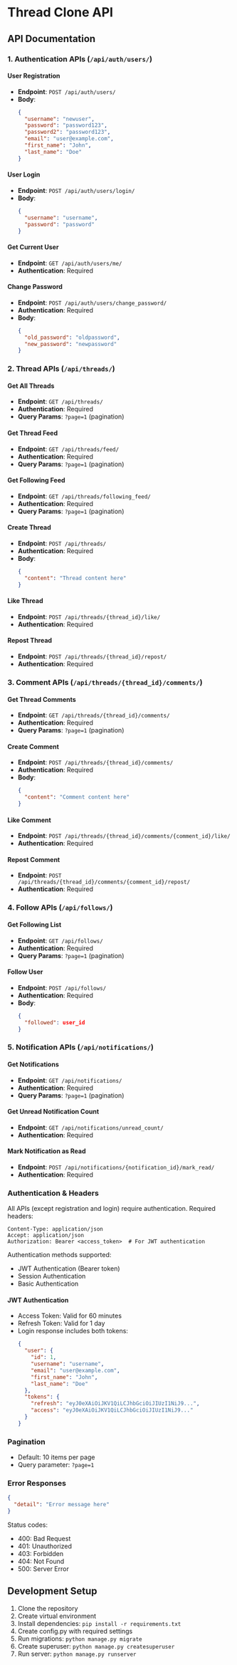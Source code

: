 # Thread Clone API

## API Documentation

### 1. Authentication APIs (`/api/auth/users/`)

#### User Registration

- **Endpoint**: `POST /api/auth/users/`
- **Body**:
  ```json
  {
    "username": "newuser",
    "password": "password123",
    "password2": "password123",
    "email": "user@example.com",
    "first_name": "John",
    "last_name": "Doe"
  }
  ```

#### User Login

- **Endpoint**: `POST /api/auth/users/login/`
- **Body**:
  ```json
  {
    "username": "username",
    "password": "password"
  }
  ```

#### Get Current User

- **Endpoint**: `GET /api/auth/users/me/`
- **Authentication**: Required

#### Change Password

- **Endpoint**: `POST /api/auth/users/change_password/`
- **Authentication**: Required
- **Body**:
  ```json
  {
    "old_password": "oldpassword",
    "new_password": "newpassword"
  }
  ```

### 2. Thread APIs (`/api/threads/`)

#### Get All Threads

- **Endpoint**: `GET /api/threads/`
- **Authentication**: Required
- **Query Params**: `?page=1` (pagination)

#### Get Thread Feed

- **Endpoint**: `GET /api/threads/feed/`
- **Authentication**: Required
- **Query Params**: `?page=1` (pagination)

#### Get Following Feed

- **Endpoint**: `GET /api/threads/following_feed/`
- **Authentication**: Required
- **Query Params**: `?page=1` (pagination)

#### Create Thread

- **Endpoint**: `POST /api/threads/`
- **Authentication**: Required
- **Body**:
  ```json
  {
    "content": "Thread content here"
  }
  ```

#### Like Thread

- **Endpoint**: `POST /api/threads/{thread_id}/like/`
- **Authentication**: Required

#### Repost Thread

- **Endpoint**: `POST /api/threads/{thread_id}/repost/`
- **Authentication**: Required

### 3. Comment APIs (`/api/threads/{thread_id}/comments/`)

#### Get Thread Comments

- **Endpoint**: `GET /api/threads/{thread_id}/comments/`
- **Authentication**: Required
- **Query Params**: `?page=1` (pagination)

#### Create Comment

- **Endpoint**: `POST /api/threads/{thread_id}/comments/`
- **Authentication**: Required
- **Body**:
  ```json
  {
    "content": "Comment content here"
  }
  ```

#### Like Comment

- **Endpoint**: `POST /api/threads/{thread_id}/comments/{comment_id}/like/`
- **Authentication**: Required

#### Repost Comment

- **Endpoint**: `POST /api/threads/{thread_id}/comments/{comment_id}/repost/`
- **Authentication**: Required

### 4. Follow APIs (`/api/follows/`)

#### Get Following List

- **Endpoint**: `GET /api/follows/`
- **Authentication**: Required
- **Query Params**: `?page=1` (pagination)

#### Follow User

- **Endpoint**: `POST /api/follows/`
- **Authentication**: Required
- **Body**:
  ```json
  {
    "followed": user_id
  }
  ```

### 5. Notification APIs (`/api/notifications/`)

#### Get Notifications

- **Endpoint**: `GET /api/notifications/`
- **Authentication**: Required
- **Query Params**: `?page=1` (pagination)

#### Get Unread Notification Count

- **Endpoint**: `GET /api/notifications/unread_count/`
- **Authentication**: Required

#### Mark Notification as Read

- **Endpoint**: `POST /api/notifications/{notification_id}/mark_read/`
- **Authentication**: Required

### Authentication & Headers

All APIs (except registration and login) require authentication. Required headers:

```
Content-Type: application/json
Accept: application/json
Authorization: Bearer <access_token>  # For JWT authentication
```

Authentication methods supported:

- JWT Authentication (Bearer token)
- Session Authentication
- Basic Authentication

#### JWT Authentication

- Access Token: Valid for 60 minutes
- Refresh Token: Valid for 1 day
- Login response includes both tokens:
  ```json
  {
    "user": {
      "id": 1,
      "username": "username",
      "email": "user@example.com",
      "first_name": "John",
      "last_name": "Doe"
    },
    "tokens": {
      "refresh": "eyJ0eXAiOiJKV1QiLCJhbGciOiJIUzI1NiJ9...",
      "access": "eyJ0eXAiOiJKV1QiLCJhbGciOiJIUzI1NiJ9..."
    }
  }
  ```

### Pagination

- Default: 10 items per page
- Query parameter: `?page=1`

### Error Responses

```json
{
  "detail": "Error message here"
}
```

Status codes:

- 400: Bad Request
- 401: Unauthorized
- 403: Forbidden
- 404: Not Found
- 500: Server Error

## Development Setup

1. Clone the repository
2. Create virtual environment
3. Install dependencies: `pip install -r requirements.txt`
4. Create config.py with required settings
5. Run migrations: `python manage.py migrate`
6. Create superuser: `python manage.py createsuperuser`
7. Run server: `python manage.py runserver`

